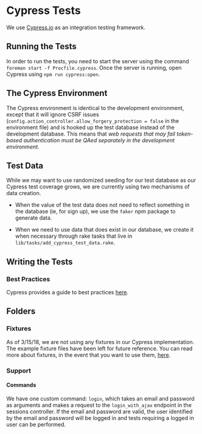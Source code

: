 # Cypress Tests

We use [Cypress.io](https://www.cypress.io/) as an integration testing framework.

## Running the Tests

In order to run the tests, you need to start the server using the command `foreman start -f Procfile.cypress`. Once the server is running, open Cypress using `npm run cypress:open`.

## The Cypress Environment

The Cypress environment is identical to the development environment, except that it will ignore CSRF issues (`config.action_controller.allow_forgery_protection = false` in the environment file) and is hooked up the test database instead of the development database. This means that *web requests that may fail token-based authentication must be QAed separately in the development environment.*

## Test Data

While we may want to use randomized seeding for our test database as our Cypress test coverage grows, we are currently using two mechanisms of data creation.

 - When the value of the test data does not need to reflect something in the database (ie, for sign up), we use the `faker` npm package to generate data.

 - When we need to use data that does exist in our database, we create it when necessary through rake tasks that live in `lib/tasks/add_cypress_test_data.rake`.

## Writing the Tests

### Best Practices

Cypress provides a guide to best practices [here](https://docs.cypress.io/guides/references/best-practices.html).

## Folders

### Fixtures

As of 3/15/18, we are not using any fixtures in our Cypress implementation. The example fixture files have been left for future reference.  You can read more about fixtures, in the event that you want to use them, [here](https://docs.cypress.io/api/commands/fixture.html).

### Support

#### Commands

We have one custom command: `login`, which takes an email and password as arguments and makes a request to the `login_with_ajax` endpoint in the sessions controller. If the email and password are valid, the user identified by the email and password will be logged in and tests requiring a logged in user can be performed.
